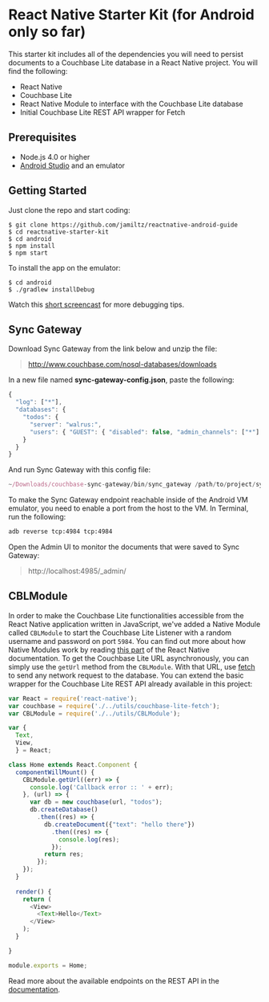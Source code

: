 # React Native Starter Kit (for Android only so far)

This starter kit includes all of the dependencies you will need to persist documents to a Couchbase Lite database in a React Native project. You will find the following:

- React Native
- Couchbase Lite
- React Native Module to interface with the Couchbase Lite database
- Initial Couchbase Lite REST API wrapper for Fetch

## Prerequisites

- Node.js 4.0 or higher
- [Android Studio](http://developer.android.com/sdk/installing/studio.html) and an emulator

## Getting Started

Just clone the repo and start coding:

```
$ git clone https://github.com/jamiltz/reactnative-android-guide
$ cd reactnative-starter-kit
$ cd android
$ npm install
$ npm start
```

To install the app on the emulator:

```
$ cd android
$ ./gradlew installDebug
```

Watch this [short screencast](https://www.youtube.com/watch?v=ajHughXQ5Yw) for more debugging tips.

## Sync Gateway

Download Sync Gateway from the link below and unzip the file:

> http://www.couchbase.com/nosql-databases/downloads

In a new file named **sync-gateway-config.json**, paste the following:

```js
{
  "log": ["*"],
  "databases": {
    "todos": {
      "server": "walrus:",
      "users": { "GUEST": { "disabled": false, "admin_channels": ["*"] } }
    }
  }
}
```

And run Sync Gateway with this config file:

```js
~/Downloads/couchbase-sync-gateway/bin/sync_gateway /path/to/project/sync-gateway-config.json
```

To make the Sync Gateway endpoint reachable inside of the Android VM emulator, you need to enable a port from the host to the VM. In Terminal, run the following:

```bash
adb reverse tcp:4984 tcp:4984
```

Open the Admin UI to monitor the documents that were saved to Sync Gateway:

> http://localhost:4985/_admin/

## CBLModule

In order to make the Couchbase Lite functionalities accessible from the React Native application written in JavaScript, we've added a Native Module called `CBLModule` to start the Couchbase Lite Listener with a random username and password on port `5984`. You can find out more about how Native Modules work by reading [this part](http://facebook.github.io/react-native/docs/native-modules-android.html#callbacks) of the React Native documentation. To get the Couchbase Lite URL asynchronously, you can simply use the `getUrl` method from the `CBLModule`. With that URL, use [fetch](https://facebook.github.io/react-native/docs/network.html) to send any network request to the database. You can extend the basic wrapper for the Couchbase Lite REST API already available in this project:

```js
var React = require('react-native');
var couchbase = require('./../utils/couchbase-lite-fetch');
var CBLModule = require('./../utils/CBLModule');

var {
  Text,
  View,
  } = React;

class Home extends React.Component {
  componentWillMount() {
    CBLModule.getUrl((err) => {
      console.log('Callback error :: ' + err);
    }, (url) => {
      var db = new couchbase(url, "todos");
      db.createDatabase()
        .then((res) => {
          db.createDocument({"text": "hello there"})
            .then((res) => {
              console.log(res);
            });
          return res;
        });
    });
  }
  
  render() {
    return (
      <View>
        <Text>Hello</Text>
      </View>
    );
  }

}

module.exports = Home;
```



Read more about the available endpoints on the REST API in the [documentation](http://developer.couchbase.com/documentation/mobile/1.1.0/develop/references/couchbase-lite/rest-api/index.html).
